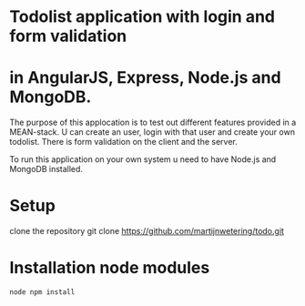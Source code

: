 Todolist application with login and form validation
===================================================
in AngularJS, Express, Node.js and MongoDB.
===================================================

The purpose of this applocation is to test out different
features provided in a MEAN-stack. U can create an user, 
login with that user and create your own todolist. There 
is form validation on the client and the server.

To run this application on your own system u need to have
Node.js and MongoDB installed.

Setup
=====
clone the repository
    git clone https://github.com/martijnwetering/todo.git


Installation node modules
=========================
    node npm install
